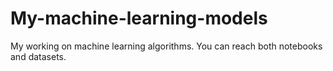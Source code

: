 # My-machine-learning-models
My working on machine learning algorithms.
You can reach both notebooks and datasets.
